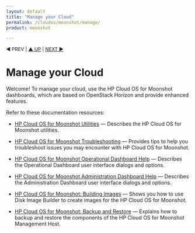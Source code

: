 ```yaml
---
layout: default
title: "Manage your Cloud"
permalink: /cloudos/moonshot/manage/
product: moonshot

---
```




<p style="font-size: small;"> &#9664; PREV</a> | <a href="/cloudos/">&#9650; UP</a> | <a href="/cloudos/moonshot/manage/utilities/">NEXT &#9654;</a> </p>

# Manage your Cloud

Welcome! To manage your cloud, use the HP Cloud OS for Moonshot dashboards, which are based on OpenStack Horizon and provide enhanced features.

Refer to these documentation resources:

* [HP Cloud OS for Moonshot Utilities](/cloudos/moonshot/manage/utilities/) &mdash; Describes the HP Cloud OS for Moonshot utilities.

* [HP Cloud OS for Moonshot Troubleshooting](/cloudos/moonshot/manage/troubleshooting/) &mdash; Provides tips to help you troubleshoot issues you may encounter with HP Cloud OS for Moonshot.

* [HP Cloud OS for Moonshot Operational Dashboard Help](/cloudos/moonshot/manage/operational-dashboard/) &mdash; Describes the Operational Dashboard user interface dialogs and options.

* [HP Cloud OS for Moonshot Administration Dashboard Help](/cloudos/moonshot/manage/administration-dashboard/) &mdash; Describes the Administration Dashboard user interface dialogs and options.

* [HP Cloud OS for Moonshot: Building Images](/cloudos/moonshot/manage/image-builder/) &mdash; Shows you how to use Disk Image Builder to create images for the HP Cloud OS for Moonshot.

* [HP Cloud OS for Moonshot: Backup and Restore](/cloudos/moonshot/manage/backup-process/) &mdash; Explains how to backup and restore the components of the HP Cloud OS for Moonshot Management Host.
 
